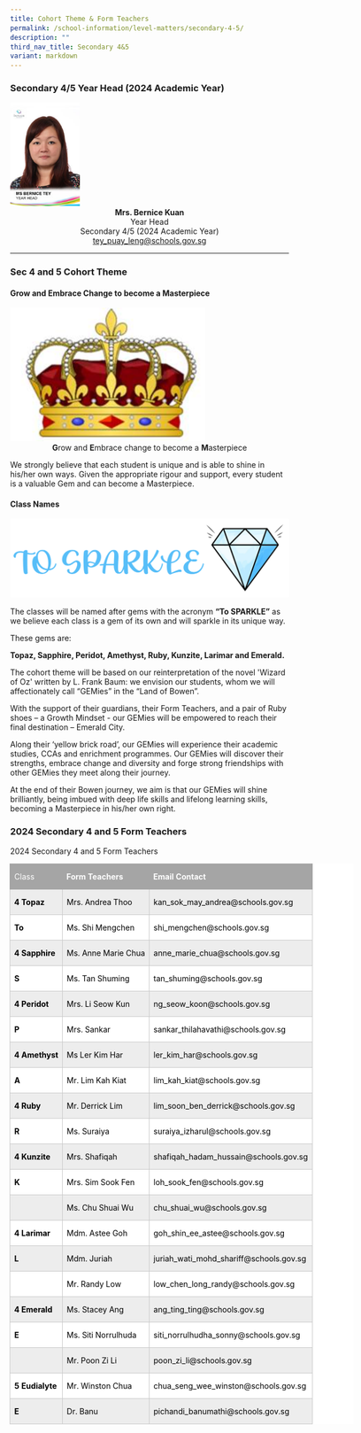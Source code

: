 ```yaml
---
title: Cohort Theme & Form Teachers
permalink: /school-information/level-matters/secondary-4-5/
description: ""
third_nav_title: Secondary 4&5
variant: markdown
---
```

### Secondary 4/5 Year Head (2024 Academic Year)

<img style="width:25%" src="/images/Our%20People/MS-BERNICE-TEY.jpeg">

<center><b>Mrs. Bernice Kuan</b><br>
Year Head <br>
Secondary 4/5 (2024 Academic Year)<br>
<a href="tey_puay_leng@schools.gov.sg">tey_puay_leng@schools.gov.sg</a></center>

<hr>

### Sec 4 and 5  Cohort Theme

#### Grow and Embrace Change to become a Masterpiece


<img style="width:70%" src="/images/Level%20Matters/S4n5/2024%20sec4n5%20cohort%20moto.jpg">

<center><b>G</b>row and <b>E</b>mbrace change to become a <b>M</b>asterpiece</center>
		 
We strongly believe that each student is unique and is able to shine in his/her own ways. Given the appropriate rigour and support, every student is a valuable Gem and can become a Masterpiece. 

  
#### Class Names

![](/images/Level%20Matters/S4n5/To_Sparkle_Transp.png)

The classes will be named after gems with the acronym&nbsp;**“To SPARKLE”**&nbsp;as we believe each class is a gem of its own and will sparkle in its unique way.
  

These gems are:&nbsp;

**Topaz, Sapphire, Peridot, Amethyst, Ruby, Kunzite, Larimar and Emerald.**

The cohort theme will be based on our reinterpretation of the novel 'Wizard of Oz' written by L. Frank Baum: we envision our students, whom we will affectionately call “GEMies” in the “Land of Bowen”.&nbsp;

With the support of their guardians, their Form Teachers, and a pair of Ruby shoes – a Growth Mindset - our GEMies will be empowered to reach their final destination – Emerald City.

Along their ‘yellow brick road’, our GEMies will experience their academic studies, CCAs and enrichment programmes. Our GEMies will discover their strengths, embrace change and diversity and forge strong friendships with other GEMies they meet along their journey.

At the end of their Bowen journey, we aim is that our GEMies will shine brilliantly, being imbued with deep life skills and lifelong learning skills, becoming a Masterpiece in his/her own right.

### 2024 Secondary 4 and 5 Form Teachers
2024 Secondary 4 and 5 Form Teachers

        
<table style="width:466.0pt;margin-left:-.5pt;background:white;border-collapse:collapse;
 mso-yfti-tbllook:1184;mso-padding-alt:0in 0in 0in 0in" width="621" cellpadding="0" cellspacing="0" border="0" class="MsoNormalTable"><tbody><tr style="mso-yfti-irow:0;mso-yfti-firstrow:yes;height:23.65pt"><td style="border:solid #A5A5A5 1.0pt;border-right:none;
  background:#A5A5A5;padding:0in 5.4pt 0in 5.4pt;height:23.65pt" valign="top"><p class="MsoNormal"><span style="color:white;mso-themecolor:background1">Class</span></p></td><td style="border-top:solid #A5A5A5 1.0pt;border-left:none;
  border-bottom:solid #A5A5A5 1.0pt;border-right:none;background:#A5A5A5;
  padding:0in 5.4pt 0in 5.4pt;height:23.65pt" valign="top"><p class="MsoNormal"><b><span style="color:white;mso-themecolor:background1">Form Teachers</span></b><span style="color:white;mso-themecolor:background1"></span></p></td><td style="border:solid #A5A5A5 1.0pt;border-left:none;background:
  #A5A5A5;padding:0in 5.4pt 0in 5.4pt;height:23.65pt" valign="top"><p class="MsoNormal"><b><span style="color:white;mso-themecolor:background1">Email Contact</span></b><span style="color:white;mso-themecolor:background1"></span></p></td></tr><tr style="mso-yfti-irow:1;height:23.65pt"><td style="border:solid #C9C9C9 1.0pt;border-top:none;background:
  #EDEDED;padding:0in 5.4pt 0in 5.4pt;height:23.65pt" valign="top"><p class="MsoNormal"><b><span style="color:black;mso-color-alt:windowtext">4 Topaz</span></b></p></td><td style="border-top:none;border-left:none;border-bottom:solid #C9C9C9 1.0pt;
  border-right:solid #C9C9C9 1.0pt;background:#EDEDED;padding:0in 5.4pt 0in 5.4pt;
  height:23.65pt" valign="top"><p class="MsoNormal"><span style="color:black;mso-color-alt:windowtext">Mrs. Andrea Thoo</span></p></td><td style="border-top:none;border-left:none;border-bottom:solid #C9C9C9 1.0pt;
  border-right:solid #C9C9C9 1.0pt;background:#EDEDED;padding:0in 5.4pt 0in 5.4pt;
  height:23.65pt" valign="top"><p class="MsoNormal"><span style="color:black;mso-color-alt:windowtext">kan_sok_may_andrea@schools.gov.sg</span></p></td></tr><tr style="mso-yfti-irow:2;height:22.95pt"><td style="border:solid #C9C9C9 1.0pt;border-top:none;padding:
  0in 5.4pt 0in 5.4pt;height:22.95pt" valign="top"><p class="MsoNormal"><b><span style="color:black;mso-color-alt:windowtext">To</span></b></p></td><td style="border-top:none;border-left:none;border-bottom:solid #C9C9C9 1.0pt;
  border-right:solid #C9C9C9 1.0pt;padding:0in 5.4pt 0in 5.4pt;height:22.95pt" valign="top"><p class="MsoNormal"><span style="color:black;mso-color-alt:windowtext">Ms. Shi Mengchen</span></p></td><td style="border-top:none;border-left:none;border-bottom:solid #C9C9C9 1.0pt;
  border-right:solid #C9C9C9 1.0pt;padding:0in 5.4pt 0in 5.4pt;height:22.95pt" valign="top"><p class="MsoNormal"><span style="color:black;mso-color-alt:windowtext">shi_mengchen@schools.gov.sg</span></p></td></tr><tr style="mso-yfti-irow:3;height:23.65pt"><td style="border:solid #C9C9C9 1.0pt;border-top:none;background:
  #EDEDED;padding:0in 5.4pt 0in 5.4pt;height:23.65pt" valign="top"><p class="MsoNormal"><b><span style="color:black;mso-color-alt:windowtext">4 Sapphire</span></b></p></td><td style="border-top:none;border-left:none;border-bottom:solid #C9C9C9 1.0pt;
  border-right:solid #C9C9C9 1.0pt;background:#EDEDED;padding:0in 5.4pt 0in 5.4pt;
  height:23.65pt" valign="top"><p class="MsoNormal"><span style="color:black;mso-color-alt:windowtext">Ms. Anne Marie Chua</span></p></td><td style="border-top:none;border-left:none;border-bottom:solid #C9C9C9 1.0pt;
  border-right:solid #C9C9C9 1.0pt;background:#EDEDED;padding:0in 5.4pt 0in 5.4pt;
  height:23.65pt" valign="top"><p class="MsoNormal"><span style="color:black;mso-color-alt:windowtext">anne_marie_chua@schools.gov.sg</span></p></td></tr><tr style="mso-yfti-irow:4;height:22.95pt"><td style="border:solid #C9C9C9 1.0pt;border-top:none;padding:
  0in 5.4pt 0in 5.4pt;height:22.95pt" valign="top"><p class="MsoNormal"><b><span style="color:black;mso-color-alt:windowtext">S</span></b></p></td><td style="border-top:none;border-left:none;border-bottom:solid #C9C9C9 1.0pt;
  border-right:solid #C9C9C9 1.0pt;padding:0in 5.4pt 0in 5.4pt;height:22.95pt" valign="top"><p class="MsoNormal"><span style="color:black;mso-color-alt:windowtext">Ms. Tan Shuming</span></p></td><td style="border-top:none;border-left:none;border-bottom:solid #C9C9C9 1.0pt;
  border-right:solid #C9C9C9 1.0pt;padding:0in 5.4pt 0in 5.4pt;height:22.95pt" valign="top"><p class="MsoNormal"><span style="color:black;mso-color-alt:windowtext">tan_shuming@schools.gov.sg</span></p></td></tr><tr style="mso-yfti-irow:5;height:23.65pt"><td style="border:solid #C9C9C9 1.0pt;border-top:none;background:
  #EDEDED;padding:0in 5.4pt 0in 5.4pt;height:23.65pt" valign="top"><p class="MsoNormal"><b><span style="color:black;mso-color-alt:windowtext">4 Peridot</span></b></p></td><td style="border-top:none;border-left:none;border-bottom:solid #C9C9C9 1.0pt;
  border-right:solid #C9C9C9 1.0pt;background:#EDEDED;padding:0in 5.4pt 0in 5.4pt;
  height:23.65pt" valign="top"><p class="MsoNormal"><span style="color:black;mso-color-alt:windowtext">Mrs. Li Seow Kun</span></p></td><td style="border-top:none;border-left:none;border-bottom:solid #C9C9C9 1.0pt;
  border-right:solid #C9C9C9 1.0pt;background:#EDEDED;padding:0in 5.4pt 0in 5.4pt;
  height:23.65pt" valign="top"><p class="MsoNormal"><span style="color:black;mso-color-alt:windowtext">ng_seow_koon@schools.gov.sg</span></p></td></tr><tr style="mso-yfti-irow:6;height:23.65pt"><td style="border:solid #C9C9C9 1.0pt;border-top:none;padding:
  0in 5.4pt 0in 5.4pt;height:23.65pt" valign="top"><p class="MsoNormal"><b><span style="color:black;mso-color-alt:windowtext">P</span></b></p></td><td style="border-top:none;border-left:none;border-bottom:solid #C9C9C9 1.0pt;
  border-right:solid #C9C9C9 1.0pt;padding:0in 5.4pt 0in 5.4pt;height:23.65pt" valign="top"><p class="MsoNormal"><span style="color:black;mso-color-alt:windowtext">Mrs. Sankar</span></p></td><td style="border-top:none;border-left:none;border-bottom:solid #C9C9C9 1.0pt;
  border-right:solid #C9C9C9 1.0pt;padding:0in 5.4pt 0in 5.4pt;height:23.65pt" valign="top"><p class="MsoNormal"><span style="color:black;mso-color-alt:windowtext">sankar_thilahavathi@schools.gov.sg</span></p></td></tr><tr style="mso-yfti-irow:7;height:22.95pt"><td style="border:solid #C9C9C9 1.0pt;border-top:none;background:
  #EDEDED;padding:0in 5.4pt 0in 5.4pt;height:22.95pt" valign="top"><p class="MsoNormal"><b><span style="color:black;mso-color-alt:windowtext">4 Amethyst</span></b></p></td><td style="border-top:none;border-left:none;border-bottom:solid #C9C9C9 1.0pt;
  border-right:solid #C9C9C9 1.0pt;background:#EDEDED;padding:0in 5.4pt 0in 5.4pt;
  height:22.95pt" valign="top"><p class="MsoNormal"><span style="color:black;mso-color-alt:windowtext">Ms Ler Kim Har</span></p></td><td style="border-top:none;border-left:none;border-bottom:solid #C9C9C9 1.0pt;
  border-right:solid #C9C9C9 1.0pt;background:#EDEDED;padding:0in 5.4pt 0in 5.4pt;
  height:22.95pt" valign="top"><p class="MsoNormal"><span style="color:black;mso-color-alt:windowtext">ler_kim_har@schools.gov.sg</span></p></td></tr><tr style="mso-yfti-irow:8;height:23.65pt"><td style="border:solid #C9C9C9 1.0pt;border-top:none;padding:
  0in 5.4pt 0in 5.4pt;height:23.65pt" valign="top"><p class="MsoNormal"><b><span style="color:black;mso-color-alt:windowtext">A</span></b></p></td><td style="border-top:none;border-left:none;border-bottom:solid #C9C9C9 1.0pt;
  border-right:solid #C9C9C9 1.0pt;padding:0in 5.4pt 0in 5.4pt;height:23.65pt" valign="top"><p class="MsoNormal"><span style="color:black;mso-color-alt:windowtext">Mr. Lim Kah Kiat</span></p></td><td style="border-top:none;border-left:none;border-bottom:solid #C9C9C9 1.0pt;
  border-right:solid #C9C9C9 1.0pt;padding:0in 5.4pt 0in 5.4pt;height:23.65pt" valign="top"><p class="MsoNormal"><span style="color:black;mso-color-alt:windowtext">lim_kah_kiat@schools.gov.sg</span></p></td></tr><tr style="mso-yfti-irow:9;height:22.95pt"><td style="border:solid #C9C9C9 1.0pt;border-top:none;background:
  #EDEDED;padding:0in 5.4pt 0in 5.4pt;height:22.95pt" valign="top"><p class="MsoNormal"><b><span style="color:black;mso-color-alt:windowtext">4 Ruby</span></b></p></td><td style="border-top:none;border-left:none;border-bottom:solid #C9C9C9 1.0pt;
  border-right:solid #C9C9C9 1.0pt;background:#EDEDED;padding:0in 5.4pt 0in 5.4pt;
  height:22.95pt" valign="top"><p class="MsoNormal"><span style="color:black;mso-color-alt:windowtext">Mr. Derrick Lim</span></p></td><td style="border-top:none;border-left:none;border-bottom:solid #C9C9C9 1.0pt;
  border-right:solid #C9C9C9 1.0pt;background:#EDEDED;padding:0in 5.4pt 0in 5.4pt;
  height:22.95pt" valign="top"><p class="MsoNormal"><span style="color:black;mso-color-alt:windowtext">lim_soon_ben_derrick@schools.gov.sg</span></p></td></tr><tr style="mso-yfti-irow:10;height:23.65pt"><td style="border:solid #C9C9C9 1.0pt;border-top:none;padding:
  0in 5.4pt 0in 5.4pt;height:23.65pt" valign="top"><p class="MsoNormal"><b><span style="color:black;mso-color-alt:windowtext">R</span></b></p></td><td style="border-top:none;border-left:none;border-bottom:solid #C9C9C9 1.0pt;
  border-right:solid #C9C9C9 1.0pt;padding:0in 5.4pt 0in 5.4pt;height:23.65pt" valign="top"><p class="MsoNormal"><span style="color:black;mso-color-alt:windowtext">Ms. Suraiya</span></p></td><td style="border-top:none;border-left:none;border-bottom:solid #C9C9C9 1.0pt;
  border-right:solid #C9C9C9 1.0pt;padding:0in 5.4pt 0in 5.4pt;height:23.65pt" valign="top"><p class="MsoNormal"><span style="color:black;mso-color-alt:windowtext">suraiya_izharul@schools.gov.sg</span></p></td></tr><tr style="mso-yfti-irow:11;height:22.95pt"><td style="border:solid #C9C9C9 1.0pt;border-top:none;background:
  #EDEDED;padding:0in 5.4pt 0in 5.4pt;height:22.95pt" valign="top"><p class="MsoNormal"><b><span style="color:black;mso-color-alt:windowtext">4 Kunzite</span></b></p></td><td style="border-top:none;border-left:none;border-bottom:solid #C9C9C9 1.0pt;
  border-right:solid #C9C9C9 1.0pt;background:#EDEDED;padding:0in 5.4pt 0in 5.4pt;
  height:22.95pt" valign="top"><p class="MsoNormal"><span style="color:black;mso-color-alt:windowtext">Mrs. Shafiqah</span></p></td><td style="border-top:none;border-left:none;border-bottom:solid #C9C9C9 1.0pt;
  border-right:solid #C9C9C9 1.0pt;background:#EDEDED;padding:0in 5.4pt 0in 5.4pt;
  height:22.95pt" valign="top"><p class="MsoNormal"><span style="color:black;mso-color-alt:windowtext">shafiqah_hadam_hussain@schools.gov.sg</span></p></td></tr><tr style="mso-yfti-irow:12;height:23.65pt"><td style="border:solid #C9C9C9 1.0pt;border-top:none;padding:
  0in 5.4pt 0in 5.4pt;height:23.65pt" valign="top"><p class="MsoNormal"><b><span style="color:black;mso-color-alt:windowtext">K</span></b></p></td><td style="border-top:none;border-left:none;border-bottom:solid #C9C9C9 1.0pt;
  border-right:solid #C9C9C9 1.0pt;padding:0in 5.4pt 0in 5.4pt;height:23.65pt" valign="top"><p class="MsoNormal"><span style="color:black;mso-color-alt:windowtext">Mrs. Sim Sook Fen</span></p></td><td style="border-top:none;border-left:none;border-bottom:solid #C9C9C9 1.0pt;
  border-right:solid #C9C9C9 1.0pt;padding:0in 5.4pt 0in 5.4pt;height:23.65pt" valign="top"><p class="MsoNormal"><span style="color:black;mso-color-alt:windowtext">loh_sook_fen@schools.gov.sg</span></p></td></tr><tr style="mso-yfti-irow:13;height:22.95pt"><td style="border:solid #C9C9C9 1.0pt;border-top:none;background:
  #EDEDED;padding:0in 5.4pt 0in 5.4pt;height:22.95pt" valign="top"><p class="MsoNormal"><b><span style="color:black;mso-color-alt:windowtext">&nbsp;</span></b></p></td><td style="border-top:none;border-left:none;border-bottom:solid #C9C9C9 1.0pt;
  border-right:solid #C9C9C9 1.0pt;background:#EDEDED;padding:0in 5.4pt 0in 5.4pt;
  height:22.95pt" valign="top"><p class="MsoNormal"><span style="color:black;mso-color-alt:windowtext">Ms. Chu Shuai Wu</span></p></td><td style="border-top:none;border-left:none;border-bottom:solid #C9C9C9 1.0pt;
  border-right:solid #C9C9C9 1.0pt;background:#EDEDED;padding:0in 5.4pt 0in 5.4pt;
  height:22.95pt" valign="top"><p class="MsoNormal"><span style="color:black;mso-color-alt:windowtext">chu_shuai_wu@schools.gov.sg</span></p></td></tr><tr style="mso-yfti-irow:14;height:23.65pt"><td style="border:solid #C9C9C9 1.0pt;border-top:none;padding:
  0in 5.4pt 0in 5.4pt;height:23.65pt" valign="top"><p class="MsoNormal"><b><span style="color:black;mso-color-alt:windowtext">4 Larimar</span></b></p></td><td style="border-top:none;border-left:none;border-bottom:solid #C9C9C9 1.0pt;
  border-right:solid #C9C9C9 1.0pt;padding:0in 5.4pt 0in 5.4pt;height:23.65pt" valign="top"><p class="MsoNormal"><span style="color:black;mso-color-alt:windowtext">Mdm. Astee Goh</span></p></td><td style="border-top:none;border-left:none;border-bottom:solid #C9C9C9 1.0pt;
  border-right:solid #C9C9C9 1.0pt;padding:0in 5.4pt 0in 5.4pt;height:23.65pt" valign="top"><p class="MsoNormal"><span style="color:black;mso-color-alt:windowtext">goh_shin_ee_astee@schools.gov.sg</span></p></td></tr><tr style="mso-yfti-irow:15;height:22.95pt"><td style="border:solid #C9C9C9 1.0pt;border-top:none;background:
  #EDEDED;padding:0in 5.4pt 0in 5.4pt;height:22.95pt" valign="top"><p class="MsoNormal"><b><span style="color:black;mso-color-alt:windowtext">L</span></b></p></td><td style="border-top:none;border-left:none;border-bottom:solid #C9C9C9 1.0pt;
  border-right:solid #C9C9C9 1.0pt;background:#EDEDED;padding:0in 5.4pt 0in 5.4pt;
  height:22.95pt" valign="top"><p class="MsoNormal"><span style="color:black;mso-color-alt:windowtext">Mdm. Juriah</span></p></td><td style="border-top:none;border-left:none;border-bottom:solid #C9C9C9 1.0pt;
  border-right:solid #C9C9C9 1.0pt;background:#EDEDED;padding:0in 5.4pt 0in 5.4pt;
  height:22.95pt" valign="top"><p class="MsoNormal"><span style="color:black;mso-color-alt:windowtext">juriah_wati_mohd_shariff@schools.gov.sg</span></p></td></tr><tr style="mso-yfti-irow:16;height:23.65pt"><td style="border:solid #C9C9C9 1.0pt;border-top:none;padding:
  0in 5.4pt 0in 5.4pt;height:23.65pt" valign="top"><p class="MsoNormal"><b><span style="color:black;mso-color-alt:windowtext">&nbsp;</span></b></p></td><td style="border-top:none;border-left:none;border-bottom:solid #C9C9C9 1.0pt;
  border-right:solid #C9C9C9 1.0pt;padding:0in 5.4pt 0in 5.4pt;height:23.65pt" valign="top"><p class="MsoNormal"><span style="color:black;mso-color-alt:windowtext">Mr. Randy Low</span></p></td><td style="border-top:none;border-left:none;border-bottom:solid #C9C9C9 1.0pt;
  border-right:solid #C9C9C9 1.0pt;padding:0in 5.4pt 0in 5.4pt;height:23.65pt" valign="top"><p class="MsoNormal"><span style="color:black;mso-color-alt:windowtext">low_chen_long_randy@schools.gov.sg</span></p></td></tr><tr style="mso-yfti-irow:17;height:23.65pt"><td style="border:solid #C9C9C9 1.0pt;border-top:none;background:
  #EDEDED;padding:0in 5.4pt 0in 5.4pt;height:23.65pt" valign="top"><p class="MsoNormal"><b><span style="color:black;mso-color-alt:windowtext">4 Emerald</span></b></p></td><td style="border-top:none;border-left:none;border-bottom:solid #C9C9C9 1.0pt;
  border-right:solid #C9C9C9 1.0pt;background:#EDEDED;padding:0in 5.4pt 0in 5.4pt;
  height:23.65pt" valign="top"><p class="MsoNormal"><span style="color:black;mso-color-alt:windowtext">Ms. Stacey Ang</span></p></td><td style="border-top:none;border-left:none;border-bottom:solid #C9C9C9 1.0pt;
  border-right:solid #C9C9C9 1.0pt;background:#EDEDED;padding:0in 5.4pt 0in 5.4pt;
  height:23.65pt" valign="top"><p class="MsoNormal"><span style="color:black;mso-color-alt:windowtext">ang_ting_ting@schools.gov.sg</span></p></td></tr><tr style="mso-yfti-irow:18;height:23.65pt"><td style="border:solid #C9C9C9 1.0pt;border-top:none;padding:
  0in 5.4pt 0in 5.4pt;height:23.65pt" valign="top"><p class="MsoNormal"><b><span style="color:black;mso-color-alt:windowtext">E</span></b></p></td><td style="border-top:none;border-left:none;border-bottom:solid #C9C9C9 1.0pt;
  border-right:solid #C9C9C9 1.0pt;padding:0in 5.4pt 0in 5.4pt;height:23.65pt" valign="top"><p class="MsoNormal"><span style="color:black;mso-color-alt:windowtext">Ms. Siti Norrulhuda</span></p></td><td style="border-top:none;border-left:none;border-bottom:solid #C9C9C9 1.0pt;
  border-right:solid #C9C9C9 1.0pt;padding:0in 5.4pt 0in 5.4pt;height:23.65pt" valign="top"><p class="MsoNormal"><span style="color:black;mso-color-alt:windowtext">siti_norrulhudha_sonny@schools.gov.sg</span></p></td></tr><tr style="mso-yfti-irow:19;height:23.65pt"><td style="border:solid #C9C9C9 1.0pt;border-top:none;background:
  #EDEDED;padding:0in 5.4pt 0in 5.4pt;height:23.65pt" valign="top"><p class="MsoNormal">&nbsp;</p></td><td style="border-top:none;border-left:none;border-bottom:solid #C9C9C9 1.0pt;
  border-right:solid #C9C9C9 1.0pt;background:#EDEDED;padding:0in 5.4pt 0in 5.4pt;
  height:23.65pt" valign="top"><p class="MsoNormal"><span style="color:black;mso-color-alt:windowtext">Mr. Poon Zi Li</span></p></td><td style="border-top:none;border-left:none;border-bottom:solid #C9C9C9 1.0pt;
  border-right:solid #C9C9C9 1.0pt;background:#EDEDED;padding:0in 5.4pt 0in 5.4pt;
  height:23.65pt" valign="top"><p class="MsoNormal"><span style="color:black;mso-color-alt:windowtext">poon_zi_li@schools.gov.sg</span></p></td></tr><tr style="mso-yfti-irow:20;height:23.65pt"><td style="border:solid #C9C9C9 1.0pt;border-top:none;padding:
  0in 5.4pt 0in 5.4pt;height:23.65pt" valign="top"><p class="MsoNormal"><b><span style="color:black;mso-color-alt:windowtext">5 Eudialyte</span></b></p></td><td style="border-top:none;border-left:none;border-bottom:solid #C9C9C9 1.0pt;
  border-right:solid #C9C9C9 1.0pt;padding:0in 5.4pt 0in 5.4pt;height:23.65pt" valign="top"><p class="MsoNormal"><span style="color:black;mso-color-alt:windowtext">Mr. Winston Chua</span></p></td><td style="border-top:none;border-left:none;border-bottom:solid #C9C9C9 1.0pt;
  border-right:solid #C9C9C9 1.0pt;padding:0in 5.4pt 0in 5.4pt;height:23.65pt" valign="top"><p class="MsoNormal"><span style="color:black;mso-color-alt:windowtext">chua_seng_wee_winston@schools.gov.sg</span></p></td></tr><tr style="mso-yfti-irow:21;mso-yfti-lastrow:yes;height:23.65pt"><td style="border:solid #C9C9C9 1.0pt;border-top:none;background:
  #EDEDED;padding:0in 5.4pt 0in 5.4pt;height:23.65pt" valign="top"><p class="MsoNormal"><b><span style="color:black;mso-color-alt:windowtext">E</span></b></p></td><td style="border-top:none;border-left:none;border-bottom:solid #C9C9C9 1.0pt;
  border-right:solid #C9C9C9 1.0pt;background:#EDEDED;padding:0in 5.4pt 0in 5.4pt;
  height:23.65pt" valign="top"><p class="MsoNormal"><span style="color:black;mso-color-alt:windowtext">Dr. Banu</span></p></td><td style="border-top:none;border-left:none;border-bottom:solid #C9C9C9 1.0pt;
  border-right:solid #C9C9C9 1.0pt;background:#EDEDED;padding:0in 5.4pt 0in 5.4pt;
  height:23.65pt" valign="top"><p class="MsoNormal"><span style="color:black;mso-color-alt:windowtext">pichandi_banumathi@schools.gov.sg</span></p></td></tr></tbody></table>